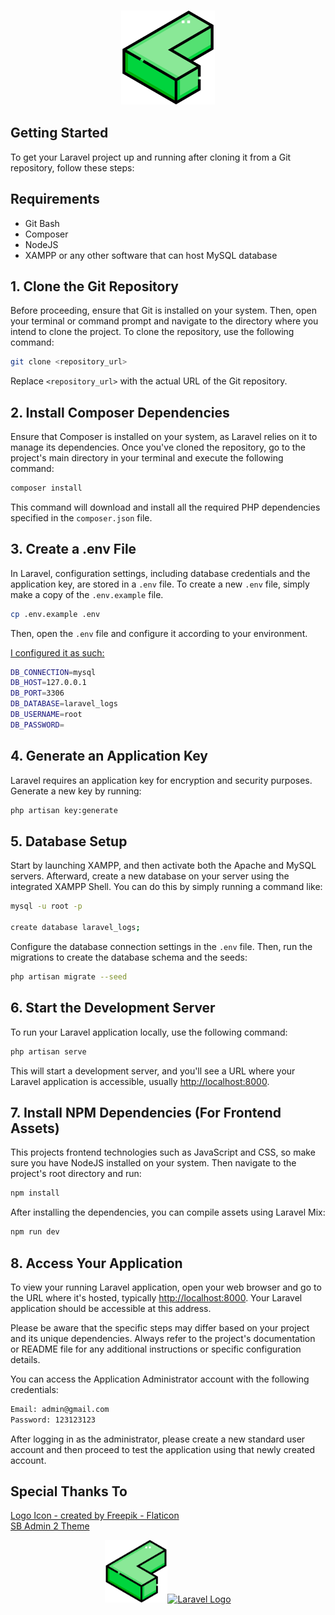 <h3 align="center"><img src="public/syslog_logo.png" width="150" alt="Syslogo"></h3>

## Getting Started
To get your Laravel project up and running after cloning it from a Git repository, follow these steps:

## Requirements
- Git Bash
- Composer
- NodeJS
- XAMPP or any other software that can host MySQL database

## 1. Clone the Git Repository

Before proceeding, ensure that Git is installed on your system. Then, open your terminal or command prompt and navigate to the directory where you intend to clone the project. To clone the repository, use the following command:

```bash
git clone <repository_url>
```

Replace `<repository_url>` with the actual URL of the Git repository.

## 2. Install Composer Dependencies

Ensure that Composer is installed on your system, as Laravel relies on it to manage its dependencies. Once you've cloned the repository, go to the project's main directory in your terminal and execute the following command:

```bash
composer install
```

This command will download and install all the required PHP dependencies specified in the `composer.json` file.

## 3. Create a .env File

In Laravel, configuration settings, including database credentials and the application key, are stored in a `.env` file. To create a new `.env` file, simply make a copy of the `.env.example` file.

```bash
cp .env.example .env
```

Then, open the `.env` file and configure it according to your environment.

<u>I configured it as such:</u>

```bash
DB_CONNECTION=mysql
DB_HOST=127.0.0.1
DB_PORT=3306
DB_DATABASE=laravel_logs
DB_USERNAME=root
DB_PASSWORD=
```

## 4. Generate an Application Key

Laravel requires an application key for encryption and security purposes. Generate a new key by running:

```bash
php artisan key:generate
```

## 5. Database Setup

Start by launching XAMPP, and then activate both the Apache and MySQL servers. Afterward, create a new database on your server using the integrated XAMPP Shell. You can do this by simply running a command like:

```bash
mysql -u root -p

create database laravel_logs;
```

Configure the database connection settings in the `.env` file. Then, run the migrations to create the database schema and the seeds:

```bash
php artisan migrate --seed
```

## 6. Start the Development Server

To run your Laravel application locally, use the following command:

```bash
php artisan serve
```

This will start a development server, and you'll see a URL where your Laravel application is accessible, usually [http://localhost:8000](http://localhost:8000).

## 7. Install NPM Dependencies (For Frontend Assets)

This projects frontend technologies such as JavaScript and CSS, so make sure you have NodeJS installed on your system. Then navigate to the project's root directory and run:

```bash
npm install
```

After installing the dependencies, you can compile assets using Laravel Mix:

```bash
npm run dev
```

## 8. Access Your Application

To view your running Laravel application, open your web browser and go to the URL where it's hosted, typically [http://localhost:8000](http://localhost:8000). Your Laravel application should be accessible at this address.

Please be aware that the specific steps may differ based on your project and its unique dependencies. Always refer to the project's documentation or README file for any additional instructions or specific configuration details.

You can access the Application Administrator account with the following credentials:

```bash
Email: admin@gmail.com
Password: 123123123
```
After logging in as the administrator, please create a new standard user account and then proceed to test the application using that newly created account.


## Special Thanks To

<a href="https://www.flaticon.com/free-icons/geometrical" title="geometrical icons">Logo Icon - created by Freepik - Flaticon</a>
<br>
<a href="https://startbootstrap.com/theme/sb-admin-2" title="sb_admin_2">SB Admin 2 Theme</a>
<p align="center"><img src="public/syslog_logo.png" width="100" alt="Syslogo"><a href="https://laravel.com" target="_blank"><img src="https://raw.githubusercontent.com/laravel/art/master/logo-lockup/5%20SVG/2%20CMYK/1%20Full%20Color/laravel-logolockup-cmyk-red.svg" width="300" alt="Laravel Logo"></a></p>
